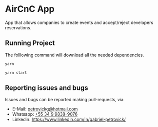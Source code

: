# AirCnC App

App that allows companies to create events and accept/reject developers reservations.

## Running Project

The folllowing command will download all the needed dependencies.

```bash
yarn
```

```bash
yarn start
```

## Reporting issues and bugs

Issues and bugs can be reported making pull-requests, via

- E-Mail: [petrovickg@hotmail.com][email]
- Whatsapp: [+55 34 9 9838-9076][whatsapp]
- Linkedin: <https://www.linkedin.com/in/gabriel-petrovick/>

[whatsapp]: https://api.whatsapp.com/send?phone=5534998389076
[email]: mailto:petrovickg@hotmail.com
